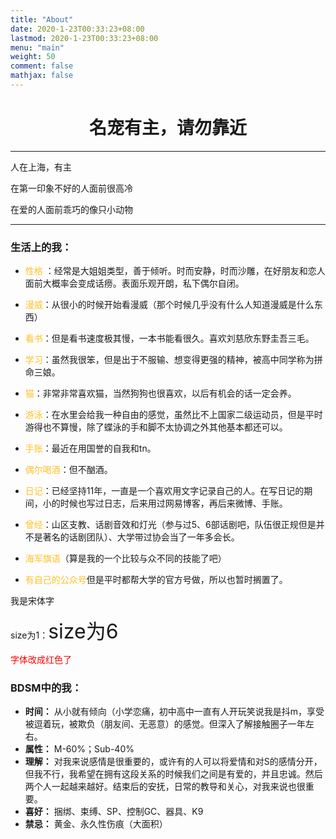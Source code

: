 ```yaml
---
title: "About"
date: 2020-1-23T00:33:23+08:00
lastmod: 2020-1-23T00:33:23+08:00
menu: "main"
weight: 50
comment: false
mathjax: false
---
```



# <center>名宠有主，请勿靠近</center>

---
人在上海，有主

在第一印象不好的人面前很高冷

在爱的人面前乖巧的像只小动物

---

### 生活上的我：

*  <font color=#FFC125>性格</font> ：经常是大姐姐类型，善于倾听。时而安静，时而沙雕，在好朋友和恋人面前大概率会变成话痨。表面乐观开朗，私下偶尔自闭。

* <font color=#FFC125>漫威</font>：从很小的时候开始看漫威（那个时候几乎没有什么人知道漫威是什么东西）
* <font color=#FFC125>看书</font>：但是看书速度极其慢，一本书能看很久。喜欢刘慈欣东野圭吾三毛。
* <font color=#FFC125>学习</font>：虽然我很笨，但是出于不服输、想变得更强的精神，被高中同学称为拼命三娘。
* <font color=#FFC125>猫</font>：非常非常喜欢猫，当然狗狗也很喜欢，以后有机会的话一定会养。
* <font color=#FFC125>游泳</font>：在水里会给我一种自由的感觉，虽然比不上国家二级运动员，但是平时游得也不算慢，除了蝶泳的手和脚不太协调之外其他基本都还可以。
* <font color=#FFC125>手账</font>：最近在用国誉的自我和tn。
* <font color=#FFC125>偶尔喝酒</font>：但不酗酒。
* <font color=#FFC125>日记</font>：已经坚持11年，一直是一个喜欢用文字记录自己的人。在写日记的期间，小的时候也写过日志，后来用过网易博客，再后来微博、手账。
* <font color=#FFC125>曾经</font>：山区支教、话剧音效和灯光（参与过5、6部话剧吧，队伍很正规但是并不是著名的话剧团队）、大学带过协会当了一年多会长。
* <font color=#FFC125>海军旗语</font>（算是我的一个比较与众不同的技能了吧）
* <font color=#FFC125>有自己的公众号</font>但是平时都帮大学的官方号做，所以也暂时搁置了。





<font face="宋体">我是宋体字</font>

size为1：<font size="6">size为6</font><br />

<font color=#FF0000>  字体改成红色了 </font>






### BDSM中的我：
* **时间：** 从小就有倾向（小学恋痛，初中高中一直有人开玩笑说我是抖m，享受被逗着玩，被欺负（朋友间、无恶意）的感觉。但深入了解接触圈子一年左右。
* **属性：** M-60%；Sub-40%
* **理解：** 对我来说感情是很重要的，或许有的人可以将爱情和对S的感情分开，但我不行，我希望在拥有这段关系的时候我们之间是有爱的，并且忠诚。然后两个人一起越来越好。结束后的安抚，日常的教导和关心，对我来说也很重要。
* **喜好：** 捆绑、束缚、SP、控制GC、器具、K9
* **禁忌：** 黄金、永久性伤痕（大面积）

